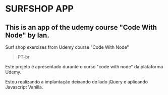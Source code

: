 # SURFSHOP APP

## This is an app of the udemy course "Code With Node" by Ian.

Surf shop exercises from Udemy course "Code With Node"

> PT-br

Este projeto é apresentado durante o curso "code with node" da plataforma Udemy.

Estou realizando a implantação deixando de lado jQuery e aplicando Javascript Vanilla.

